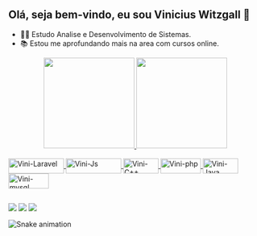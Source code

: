 ## Olá, seja bem-vindo, eu sou Vinicius Witzgall 👋

- 👨‍💻 Estudo Analise e Desenvolvimento de Sistemas.
- 📚 Estou me aprofundando mais na area com cursos online.

<div align="center">
  <a href="https://github.com/ViniciusWitzgall/ViniciusWitzgall">
  <img height="180em" src="https://github-readme-stats.vercel.app/api?username=ViniciusWitzgall&show_icons=true&theme=dark&include_all_commits=true&count_private=true"/>
  <img height="180em" src="https://github-readme-stats.vercel.app/api/top-langs/?username=ViniciusWitzgall&layout=compact&langs_count=7&theme=dark"/>
</div>

  <div style="display: inline_block"><br>
    <i class="devicon-javascript-plain"></i>
  
    
<!--   <img align="center" alt="Vini-Laravel" height="40" width="50" src="https://cdn.jsdelivr.net/gh/devicons/devicon/icons/laravel/laravel-plain-wordmark.svg"> 
  <img align="center" alt="Vini-Js" height="40" width="50" src="https://cdn.jsdelivr.net/gh/devicons/devicon/icons/javascript/javascript-original.svg">
  <img align="center" alt="Vini-C++" height="40" width="50" src="https://cdn.jsdelivr.net/gh/devicons/devicon/icons/cplusplus/cplusplus-original.svg">
  <img align="center" alt="Vini-php" height="40" width="50" src="https://cdn.jsdelivr.net/gh/devicons/devicon/icons/php/php-plain.svg">
  <img align="center" alt="Vini-Java" height="40" width="50" src="https://cdn.jsdelivr.net/gh/devicons/devicon/icons/java/java-plain-wordmark.svg">
  <img align="center" alt="Vini-mysql" height="40" width="50" src="https://cdn.jsdelivr.net/gh/devicons/devicon/icons/mysql/mysql-original-wordmark.svg">
  -->
    
  <img align="center" alt="Vini-Laravel" height="30" width="110" src="https://img.shields.io/badge/Laravel-FF2D20?style=for-the-badge&logo=laravel&logoColor=white"> 
  <img align="center" alt="Vini-Js" height="30" width="110" src="https://img.shields.io/badge/JavaScript-F7DF1E?style=for-the-badge&logo=javascript&logoColor=black">
  <img align="center" alt="Vini-C++" height="30" width="70" src="https://img.shields.io/badge/C%2B%2B-00599C?style=for-the-badge&logo=c%2B%2B&logoColor=white">
  <img align="center" alt="Vini-php" height="30" width="80" src="https://img.shields.io/badge/PHP-777BB4?style=for-the-badge&logo=php&logoColor=white">
  <img align="center" alt="Vini-Java" height="30" width="70" src="https://img.shields.io/badge/Java-ED8B00?style=for-the-badge&logo=java&logoColor=white">
  <img align="center" alt="Vini-mysql" height="30" width="80" src="https://img.shields.io/badge/MySQL-00000F?style=for-the-badge&logo=mysql&logoColor=white">
 
 
</div>
  
##
  
  <div> 
  <a href="https://www.instagram.com/vinicius.witzgall/" target="_blank"><img src="https://img.shields.io/badge/-Instagram-%23E4405F?style=for-the-badge&logo=instagram&logoColor=white" target="_blank"></a>
  <a href = "mailto:viniwitz@gmail.com"><img src="https://img.shields.io/badge/-Gmail-%23333?style=for-the-badge&logo=gmail&logoColor=white" target="_blank"></a>
  <a href="https://www.linkedin.com/in/vinicius-witzgall-90578b15a/" target="_blank"><img src="https://img.shields.io/badge/-LinkedIn-%230077B5?style=for-the-badge&logo=linkedin&logoColor=white" target="_blank"></a> 
 
  ![Snake animation](https://github.com/ViniciusWitzgall/ViniciusWitzgall/blob/output/github-contribution-grid-snake.svg)
 
</div>
